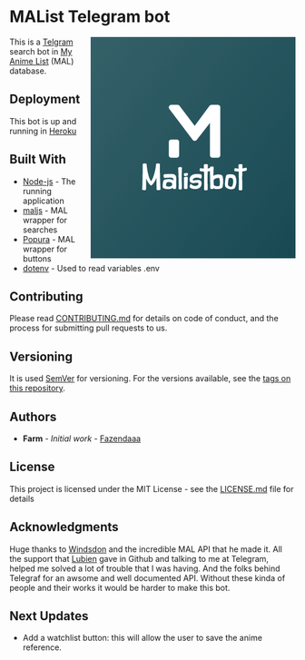 # MAList Telegram bot

<img src="https://raw.githubusercontent.com/Fazendaaa/MAListBot/master/logo.png" alt="mal" align="right" />

This is a [Telgram](https://telegram.org) search bot in [My Anime List](https://myanimelist.net) (MAL) database.

## Deployment

This bot is up and running in [Heroku](https://www.heroku.com/home)

## Built With

* [Node-js](https://nodejs.org/en/) - The running application
* [maljs](https://github.com/Windsdon/maljs) - MAL wrapper for searches
* [Popura](https://github.com/lubien/popura) - MAL wrapper for buttons
* [dotenv](https://github.com/motdotla/dotenv) - Used to read variables .env

## Contributing

Please read [CONTRIBUTING.md](https://github.com/Fazendaaa/My_anime_list_telegram_bot/blob/master/CONTRIBUTING.md) for details on code of conduct, and the process for submitting pull requests to us.

## Versioning

It is used [SemVer](http://semver.org/) for versioning. For the versions available, see the [tags on this repository](https://github.com/Fazendaaa/My_anime_list_telegram_bot/tags). 

## Authors

* **Farm** - *Initial work* - [Fazendaaa](https://github.com/Fazendaaa)

## License

This project is licensed under the MIT License - see the [LICENSE.md](https://github.com/Fazendaaa/My_anime_list_telegram_bot/blob/master/LICENSE) file for details

## Acknowledgments

Huge thanks to [Windsdon](https://github.com/Windsdon) and the incredible MAL API that he made it. All the support that [Lubien](https://github.com/lubien) gave in Github and talking to me at Telegram, helped me solved a lot of trouble that I was having. And the folks behind Telegraf for an awsome and well documented API. Without these kinda of people and their works it would be harder to make this bot.

## Next Updates

* Add a watchlist button: this will allow the user to save the anime reference.
